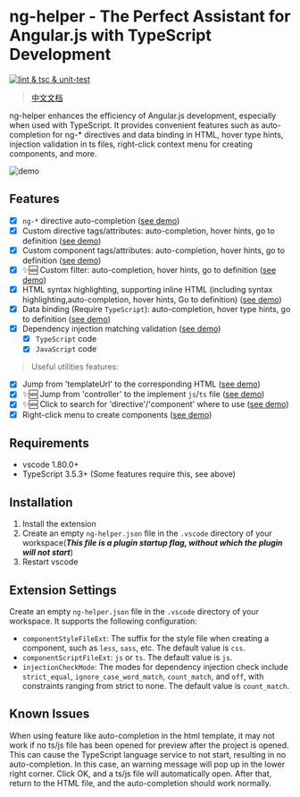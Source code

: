 
# ng-helper - The Perfect Assistant for Angular.js with TypeScript Development

[![lint & tsc & unit-test](https://github.com/huanguolin/ng-helper/actions/workflows/check.yml/badge.svg)](https://github.com/huanguolin/ng-helper/actions/workflows/check.yml)

> [中文文档](https://github.com/huanguolin/ng-helper/blob/main/packages/ng-helper-vscode/README.zh_cn.md)

ng-helper enhances the efficiency of Angular.js development, especially when used with TypeScript. It provides convenient features such as auto-completion for ng-* directives and data binding in HTML, hover type hints, injection validation in ts files, right-click context menu for creating components, and more.

![demo](https://raw.githubusercontent.com/huanguolin/ng-helper/main/resources/demo.gif)

## Features

- [x] `ng-*` directive auto-completion (<a href="https://raw.githubusercontent.com/huanguolin/ng-helper/refs/heads/main/resources/builtin-directives-demo.gif" target="_blank">see demo</a>)
- [x] Custom directive tags/attributes: auto-completion, hover hints, go to definition (<a href="https://raw.githubusercontent.com/huanguolin/ng-helper/refs/heads/main/resources/directives-demo.gif" target="_blank">see demo</a>)
- [x] Custom component tags/attributes: auto-completion, hover hints, go to definition (<a href="https://raw.githubusercontent.com/huanguolin/ng-helper/refs/heads/main/resources/components-demo.gif" target="_blank">see demo</a>)
- [x] ✨🆕 Custom filter: auto-completion, hover hints, go to definition (<a href="https://raw.githubusercontent.com/huanguolin/ng-helper/refs/heads/main/resources/filters-demo.gif" target="_blank">see demo</a>)
- [x] HTML syntax highlighting, supporting inline HTML (including syntax highlighting,auto-completion, hover hints, Go to definition) (<a href="https://raw.githubusercontent.com/huanguolin/ng-helper/refs/heads/main/resources/inline-html-demo.gif" target="_blank">see demo</a>)
- [x] Data binding (Require `TypeScript`): auto-completion, hover type hints, go to definition (<a href="https://raw.githubusercontent.com/huanguolin/ng-helper/refs/heads/main/resources/data-binding-demo.gif" target="_blank">see demo</a>)
- [x] Dependency injection matching validation (<a href="https://raw.githubusercontent.com/huanguolin/ng-helper/refs/heads/main/resources/injection-validate-demo.gif" target="_blank">see demo</a>)
  - [x] `TypeScript` code
  - [x] `JavaScript` code

> Useful utilities features:
- [x] Jump from 'templateUrl' to the corresponding HTML (<a href="https://raw.githubusercontent.com/huanguolin/ng-helper/refs/heads/main/resources/template-url-jump-demo.gif" target="_blank">see demo</a>)
- [x] ✨🆕 Jump from 'controller' to the implement `js`/`ts` file (<a href="https://raw.githubusercontent.com/huanguolin/ng-helper/refs/heads/main/resources/controller-jump-demo.gif" target="_blank">see demo</a>)
- [x] ✨🆕 Click to search for 'directive'/'component' where to use (<a href="https://raw.githubusercontent.com/huanguolin/ng-helper/refs/heads/main/resources/search-component-use-demo.gif" target="_blank">see demo</a>)
- [x] Right-click menu to create components (<a href="https://raw.githubusercontent.com/huanguolin/ng-helper/refs/heads/main/resources/create-component-demo.gif" target="_blank">see demo</a>)

## Requirements

* vscode 1.80.0+
* TypeScript 3.5.3+ (Some features require this, see above) 

## Installation

1. Install the extension
2. Create an empty `ng-helper.json` file in the `.vscode` directory of your workspace(***This file is a plugin startup flag, without which the plugin will not start***)
3. Restart vscode

## Extension Settings

Create an empty `ng-helper.json` file in the `.vscode` directory of your workspace. It supports the following configuration:

* `componentStyleFileExt`: The suffix for the style file when creating a component, such as `less`, `sass`, etc. The default value is `css`.
* `componentScriptFileExt`: `js` or `ts`. The default value is `js`.
* `injectionCheckMode`: The modes for dependency injection check include `strict_equal`, `ignore_case_word_match`, `count_match`, and `off`, with constraints ranging from strict to none. The default value is `count_match`.

## Known Issues

When using feature like auto-completion in the html template, it may not work if no ts/js file has been opened for preview after the project is opened. This can cause the TypeScript language service to not start, resulting in no auto-completion. In this case, an warning message will pop up in the lower right corner. Click OK, and a ts/js file will automatically open. After that, return to the HTML file, and the auto-completion should work normally.
